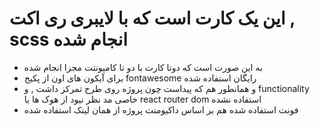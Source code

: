 # این یک کارت است که با لایبری ری اکت , scss انجام شده 
* به این صورت است که دوتا کارت با دو تا کامپونتت مجزا انجام شده 
* برای آیکون های اون از پکیج fontawesome رایگان استفاده شده 
* و همانطور هم که پیداست چون پروژه روی طرح تمرکز داشت , و functionality خاصی مد نظر نیود از هوک ها   یا react router dom  استفاده نشده 
* فونت استفاده شده هم بر اساس داکیومنت پروژه از همان لینک استفاده شده 